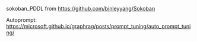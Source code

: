 sokoban_PDDL from https://github.com/binleyyang/Sokoban

Autoprompt: 
https://microsoft.github.io/graphrag/posts/prompt_tuning/auto_prompt_tuning/